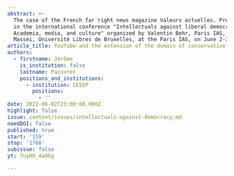 ```yaml
---
abstract: >-
  The case of the French far right news magazine Valeurs actuelles. Presentation
  in the international conference "Intellectuals against liberal democracy.
  Academia, media, and culture" organized by Valentin Behr, Paris IAS, and Simon
  Massei, Université Libres de Bruxelles, at the Paris IAS, on June 2-3, 2022
article_title: YouTube and the extension of the domain of conservative news and ideas
authors:
  - firstname: Jérôme
    is_institution: false
    lastname: Pacouret
    positions_and_institutions:
      - institution: CESSP
        positions:
          - ''
date: 2022-06-02T23:00:00.000Z
highlight: false
issue: content/issues/intellectuals-against-democracy.md
needDOI: false
published: true
start: '159'
stop: '1768'
subissue: false
yt: 7uyHX_4aOkg

---
```

<Youtube yt="7uyHX_4aOkg" caption="YouTube and the extension of the domain of conservative news and ideas" start="159" stop="1768"></Youtube>

